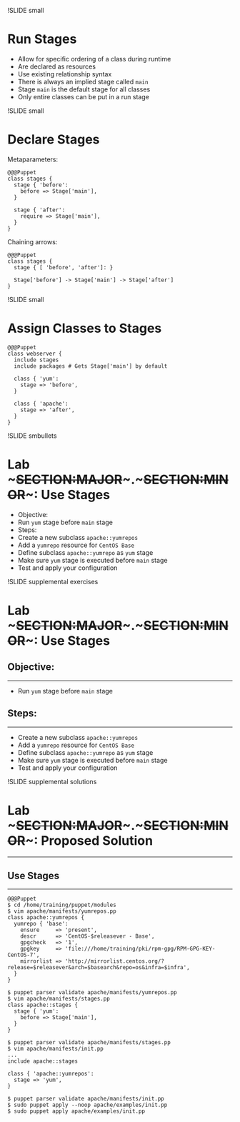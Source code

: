 !SLIDE small
# Run Stages

* Allow for specific ordering of a class during runtime
* Are declared as resources
* Use existing relationship syntax
* There is always an implied stage called `main`
* Stage `main` is the default stage for all classes
* Only entire classes can be put in a run stage


!SLIDE small
# Declare Stages

Metaparameters:

    @@@Puppet
    class stages {
      stage { 'before':
        before => Stage['main'],
      }

      stage { 'after':
        require => Stage['main'],
      }
    }

Chaining arrows:

    @@@Puppet
    class stages {
      stage { [ 'before', 'after']: }

      Stage['before'] -> Stage['main'] -> Stage['after']
    }


!SLIDE small
# Assign Classes to Stages

    @@@Puppet
    class webserver {
      include stages
      include packages # Gets Stage['main'] by default

      class { 'yum':
        stage => 'before',
      }

      class { 'apache':
        stage => 'after',
      }
    }


!SLIDE smbullets
# Lab ~~~SECTION:MAJOR~~~.~~~SECTION:MINOR~~~: Use Stages

* Objective:
 * Run `yum` stage before `main` stage
* Steps:
 * Create a new subclass `apache::yumrepos`
 * Add a `yumrepo` resource for `CentOS Base`
 * Define subclass `apache::yumrepo` as `yum` stage
 * Make sure `yum` stage is executed before `main` stage
 * Test and apply your configuration


!SLIDE supplemental exercises
# Lab ~~~SECTION:MAJOR~~~.~~~SECTION:MINOR~~~: Use Stages

## Objective:

****

* Run `yum` stage before `main` stage

## Steps:

****

* Create a new subclass `apache::yumrepos`
* Add a `yumrepo` resource for `CentOS Base`
* Define subclass `apache::yumrepo` as `yum` stage
* Make sure `yum` stage is executed before `main` stage
* Test and apply your configuration


!SLIDE supplemental solutions
# Lab ~~~SECTION:MAJOR~~~.~~~SECTION:MINOR~~~: Proposed Solution

****

## Use Stages 

****

    @@@Puppet
    $ cd /home/training/puppet/modules
    $ vim apache/manifests/yumrepos.pp
    class apache::yumrepos {
      yumrepo { 'base':
        ensure     => 'present',
        descr      => 'CentOS-$releasever - Base',
        gpgcheck   => '1',
        gpgkey     => 'file:///home/training/pki/rpm-gpg/RPM-GPG-KEY-CentOS-7',
        mirrorlist => 'http://mirrorlist.centos.org/?release=$releasever&arch=$basearch&repo=os&infra=$infra',
      }
    }

    $ puppet parser validate apache/manifests/yumrepos.pp
    $ vim apache/manifests/stages.pp
    class apache::stages {
      stage { 'yum':
        before => Stage['main'],
      }
    }

    $ puppet parser validate apache/manifests/stages.pp
    $ vim apache/manifests/init.pp
    ...
    include apache::stages
 
    class { 'apache::yumrepos':
      stage => 'yum',
    }

    $ puppet parser validate apache/manifests/init.pp
    $ sudo puppet apply --noop apache/examples/init.pp
    $ sudo puppet apply apache/examples/init.pp
